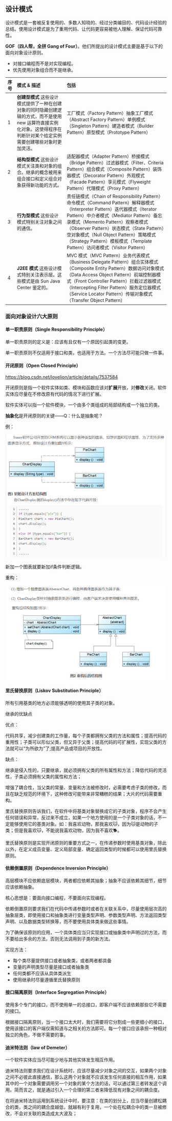 ## 设计模式
设计模式是一套被反复使用的、多数人知晓的、经过分类编目的、代码设计经验的总结。使用设计模式是为了重用代码、让代码更容易被他人理解、保证代码可靠性。

**GOF（四人帮，全拼 Gang of Four）**。他们所提出的设计模式主要是基于以下的面向对象设计原则。

- 对接口编程而不是对实现编程。
- 优先使用对象组合而不是继承。

| 序号 | 模式 & 描述                                                  | 包括                                                         |
| :--- | :----------------------------------------------------------- | :----------------------------------------------------------- |
| 1    | **创建型模式** 这些设计模式提供了一种在创建对象的同时隐藏创建逻辑的方式，而不是使用 new 运算符直接实例化对象。这使得程序在判断针对某个给定实例需要创建哪些对象时更加灵活。 | 工厂模式（Factory Pattern）抽象工厂模式（Abstract Factory Pattern）单例模式（Singleton Pattern）建造者模式（Builder Pattern）原型模式（Prototype Pattern） |
| 2    | **结构型模式** 这些设计模式关注类和对象的组合。继承的概念被用来组合接口和定义组合对象获得新功能的方式。 | 适配器模式（Adapter Pattern）桥接模式（Bridge Pattern）过滤器模式（Filter、Criteria Pattern）组合模式（Composite Pattern）装饰器模式（Decorator Pattern）外观模式（Facade Pattern）享元模式（Flyweight Pattern）代理模式（Proxy Pattern） |
| 3    | **行为型模式** 这些设计模式特别关注对象之间的通信。          | 责任链模式（Chain of Responsibility Pattern）命令模式（Command Pattern）解释器模式（Interpreter Pattern）迭代器模式（Iterator Pattern）中介者模式（Mediator Pattern）备忘录模式（Memento Pattern）观察者模式（Observer Pattern）状态模式（State Pattern）空对象模式（Null Object Pattern）策略模式（Strategy Pattern）模板模式（Template Pattern）访问者模式（Visitor Pattern） |
| 4    | **J2EE 模式** 这些设计模式特别关注表示层。这些模式是由 Sun Java Center 鉴定的。 | MVC 模式（MVC Pattern）业务代表模式（Business Delegate Pattern）组合实体模式（Composite Entity Pattern）数据访问对象模式（Data Access Object Pattern）前端控制器模式（Front Controller Pattern）拦截过滤器模式（Intercepting Filter Pattern）服务定位器模式（Service Locator Pattern）传输对象模式（Transfer Object Pattern） |



### 面向对象设计六大原则

#### 单一职责原则（Single Responsibility Principle）

单一职责原则的定义是：应该有且仅有一个原因引起类的变更。

单一职责原则不仅适用于接口和类，也适用于方法。一个方法尽可能只做一件事。



#### 开闭原则（Open Closed Principle）

https://blog.csdn.net/lovelion/article/details/7537584

开闭原则是指一个软件实体如类、模块和函数应该对**扩展**开放，对**修改**关闭。软件实体应尽量在不修改原有代码的情况下进行扩展。

软件实体可以指一个软件模块，一个由多个类组成的局部结构或一个独立的类。

**抽象化**是开闭原则的关键——Q：什么是抽象呢？

例：

![image-20210422211259561](../../img/image-20210422211259561.png)

新加一个图表就要新加if条件判断逻辑。

重构：

![image-20210422211428343](../../img/image-20210422211428343.png)



#### 里氏替换原则（Liskov Substitution Principle）

所有引用基类的地方必须能够透明的使用其子类的对象。

继承的优缺点

优点：

代码共享，减少创建类的工作量，每个子类都拥有父类的方法和属性；提高代码的重用性；子类可以形似父类，但又异于父类；提高代码的可扩展性，实现父类的方法就可以“为所欲为”了;提高产品或项目的开放性。

缺点：

继承是侵入性的，只要继承，就必须拥有父类的所有属性和方法；降低代码的灵活性，子类必须拥有父类的属性和方法；

增强了耦合性，当父类的常量、变量和方法被修改时，必需要考虑子类的修改，而且在缺乏规范的环境下，这种修改可能带来非常糟糕的结果；大片的代码需要重构。

​		里氏替换原则告诉我们，在软件中将基类对象替换成它的子类对象，程序不会产生任何错误和异常，反过来不成立，如果一个地方使用的是一个子类对象的话，不一定能够使用它的基类对象。如：我喜欢动物，那我喜欢🐱，因为🐱是动物的子类；但是我喜欢🐱，不能说我喜欢动物，因为我不喜欢🐕。

​		里氏替换原则是实现开闭原则的重要方式之一，在传递参数时使用基类对象，除此以外，在定义成员变量、定义局部变量、确定返回类型的时候都可以使用里氏替换原则。



#### 依赖倒置原则（Dependence Inversion Principle）

高层模块不应依赖底层模块，两者都应依赖其抽象；抽象不应该依赖其细节，细节应该依赖抽象。

核心思想是：要面向接口编程，不要面向实现编程。

​		依赖倒置原则要求我们在代码中传递参数时或者在关联关系中，尽量使用层次高的抽象层类，即使用接口和抽象类进行变量类型声明、参数类型声明、方法返回类型声明、以及数据类型转换等，而不要使用具体类来做这些事情。

​		为了确保该原则的应用，一个具体类应当只实现接口或抽象类中声明过的方法，而不要给出多余的方法，否则无法调用到子类的新方法。

实现方法：

- 每个类尽量提供接口或者抽象类，或者两者都具备
- 变量的声明类型尽量是接口或者抽象类
- 任何类都不应该从具体类派生
- 使用继承时尽量遵循里氏替换原则



#### 接口隔离原则（Interface Segregation Principle）

使用多个专门的接口，而不使用单一的总接口，即客户端不应该依赖那些它不需要的接口。

​		根据接口隔离原则，当一个接口太大时，我们需要将它分割成一些更细小的接口，使用该接口的客户端仅需知道与之相关的方法即可。每一个接口应该承担一种相对独立的角色，不做不需要的事。



#### 迪米特法则（law of Demeter）

一个软件实体应当尽可能少地与其他实体发生相互作用。

​		迪米特法则要求我们在设计系统时，应该尽量减少对象之间的交互，如果两个对象之间不必彼此直接通信，那么这两个对象就不应该发生任何直接的相互作用，如果其中的一个对象需要调用另一个对象的某个方法的话，可以通过第三者转发这个调用。简而言之，就是通过引入一个合理的第三者来降低现有对象之间的耦合度。

​		在将迪米特法则运用到系统设计中时，要注意：在类的划分上，应当尽量创建松耦合的类，类之间的耦合度越低，就越有利于复用，一个处在松耦合中的类一旦被修改，不会对关联的类造成太大波及；